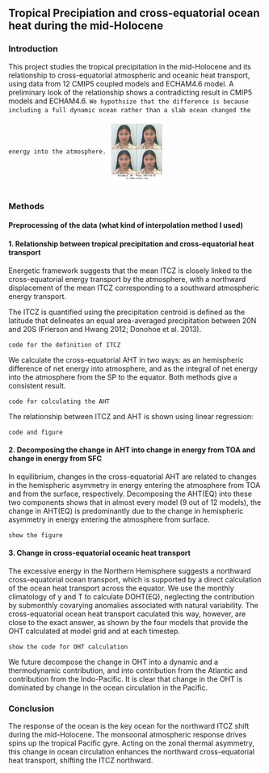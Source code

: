 ## Tropical Precipiation and cross-equatorial ocean heat during the mid-Holocene

### Introduction
This project studies the tropical precipitation in the mid-Holocene and its relationship to cross-equatorial atmospheric and oceanic heat transport, using data from 12 CMIP5 coupled models and ECHAM4.6 model. A preliminary look of the relationship shows a contradicting result in CMIP5 models and ECHAM4.6. ```We hypothsize that the difference is because including a full dynamic ocean rather than a slab ocean changed the energy into the atmosphere. ```
<img src="https://github.com/xliu0628/xliu0628.github.io/blob/master/photos/CROPPED-IMG_3%20(1).jpg" align="center" width="100" >



### Methods
#### Preprocessing of the data (what kind of interpolation method I used)
#### 1. Relationship between tropical precipitation and cross-equatorial heat transport
Energetic framework suggests that the mean ITCZ is closely linked to the cross-equatorial energy transport by the atmosphere, with a northward displacement of the mean ITCZ corresponding to a southward atmospheric energy transport. 

The ITCZ is quantified using the precipitation centroid is defined as the latitude that delineates an equal area-averaged precipitation between 20N and 20S (Frierson and Hwang 2012; Donohoe et al. 2013).
```
code for the definition of ITCZ
```
We calculate the cross-equatorial AHT in two ways: as an hemispheric difference of net energy into atmosphere, and as the integral of net energy into the atmosphere from the SP to the equator. Both methods give a consistent result. 
```
code for calculating the AHT
```
The relationship between ITCZ and AHT is shown using linear regression: 
```
code and figure
```
#### 2. Decomposing the change in AHT into change in energy from TOA and change in energy from SFC
In equilibrium, changes in the cross-equatorial AHT are related to changes in the hemispheric asymmetry in energy entering the atmosphere from TOA and from the surface, respectively. Decomposing the AHT(EQ) into these two components shows that in almost every model (9 out of 12 models), the change in AHT(EQ) is predominantly due to the change in hemispheric asymmetry in energy entering the atmosphere from surface. 
```
show the figure
```
#### 3. Change in cross-equatorial oceanic heat transport
The excessive energy in the Northern Hemisphere suggests a northward cross-equatorial ocean transport, which is supported by a direct calculation of the ocean heat transport across the equator. We use the monthly climatology of y and T to calculate DOHT(EQ), neglecting the contribution by submonthly covarying anomalies associated with natural variability. The cross-equatorial ocean heat transport caculated this way, however, are close to the exact answer, as shown by the four models that provide the OHT calculated at model grid and at each timestep. 
```
show the code for OHT calculation
```
We future decompose the change in OHT into a dynamic and a thermodynamic contribution, and into contribution from the Atlantic and contribution from the Indo-Pacific. It is clear that change in the OHT is dominated by change in the ocean circulation in the Pacific. 

### Conclusion
The response of the ocean is the key ocean for the northward ITCZ shift during the mid-Holocene. The monsoonal atmospheric response drives spins up the tropical Pacific gyre. Acting on the zonal thermal asymmetry, this change in ocean circulation enhances the northward cross-equatorial heat transport, shifting the ITCZ northward. 
